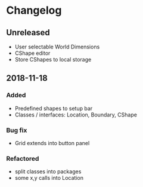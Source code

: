 # Changelog

## Unreleased
- User selectable World Dimensions
- CShape editor
- Store CShapes to local storage

## 2018-11-18
### Added
- Predefined shapes to setup bar 
- Classes / interfaces: Location, Boundary, CShape

### Bug fix
- Grid extends into button panel

### Refactored
- split classes into packages
- some x,y calls into Location

